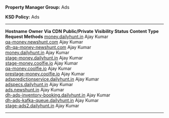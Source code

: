 **Property Manager Group:** Ads

**KSD Policy:** Ads

  --------------------------------------------------------------------------------------- ------------ ------------- -------------------- ----------------------- ------------------ ---------------------
  **Hostname**                                                                            **Owner**    **Via CDN**   **Public/Private**   **Visibility Status**   **Content Type**   **Request Methods**
  [money.dailyhunt.in](http://money.dailyhunt.in)                                         Ajay Kumar                                                                                 
  [qa-money.newshunt.com](http://qa-money.newshunt.com)                                   Ajay Kumar                                                                                 
  [dh-qa-money-newshunt.com](http://dh-qa-money-newshunt.com)                             Ajay Kumar                                                                                 
  [money.dailyhunt.in](http://money.dailyhunt.in)                                         Ajay Kumar                                                                                 
  [stage-money.dailyhunt.in](http://stage-money.dailyhunt.in)                             Ajay Kumar                                                                                 
  [stage-money.coolfie.io](http://stage-money.coolfie.io)                                 Ajay Kumar                                                                                 
  [qa-money.coolfie.io](http://qa-money.coolfie.io)                                       Ajay Kumar                                                                                 
  [prestage-money.coolfie.io](http://prestage-money.coolfie.io)                           Ajay Kumar                                                                                 
  [adspredictionservice.dailyhunt.in](http://adspredictionservice.dailyhunt.in)           Ajay Kumar                                                                                 
  [adspecs.dailyhunt.in](http://adspecs.dailyhunt.in)                                     Ajay Kumar                                                                                 
  [ads.newshunt.in](http://ads.newshunt.in)                                               Ajay Kumar                                                                                 
  [dh-ads-inventory-booking.dailyhunt.in](http://dh-ads-inventory-booking.dailyhunt.in)   Ajay Kumar                                                                                 
  [dh-ads-kafka-queue.dailyhunt.in](http://dh-ads-kafka-queue.dailyhunt.in)               Ajay Kumar                                                                                 
  [stage-ads2.dailyhunt.in](http://stage-ads2.dailyhunt.in)                               Ajay Kumar                                                                                 
  --------------------------------------------------------------------------------------- ------------ ------------- -------------------- ----------------------- ------------------ ---------------------
